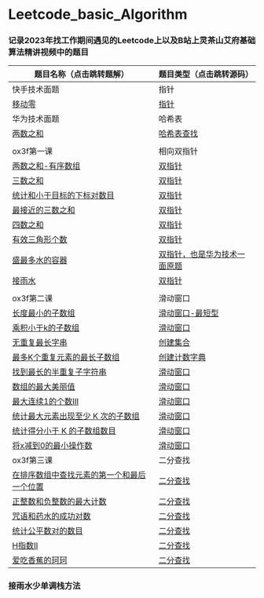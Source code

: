 # Leetcode_basic_Algorithm

### 记录2023年找工作期间遇见的Leetcode上以及B站上灵茶山艾府基础算法精讲视频中的题目


| 题目名称（点击跳转题解）       | 题目类型（点击跳转源码） |
| ------------------------------ | ------------------------ |
| 快手技术面题 |指针|
| [移动零](题解/移动零.md)   | [指针](源码/面试题/移动零.py)          |
| 华为技术面题 |哈希表|
| [两数之和](题解/两数之和.md) | [哈希表查找](源码/两数之和.py)       |
|||
| ox3f第一课 |相向双指针|
| [两数之和-有序数组](题解/双指针/两数之和-输入有序数组.md) | [双指针](源码/双指针/两数之和-输入有序数组.py)    |
| [三数之和](题解/双指针/三数之和.md) | [双指针](源码/双指针/三数之和.py)     |
|[统计和小于目标的下标对数目](题解/双指针/统计和小于目标的下标数目.md)|[双指针](源码/双指针/统计和小于目标的下标数目.py)|
|[最接近的三数之和](题解/双指针/最接近的三数之和.md)|[双指针](源码/双指针/最接近的三数之和.py)|
|[四数之和](题解/四数之和.md)|[双指针](源码/双指针/四数之和.py)|
|[有效三角形个数](题解/双指针/有效三角形个数.md)|[双指针](源码/双指针/有效三角形个数.py)|
|[盛最多水的容器](题解/双指针/盛最多水的容器.md)|[双指针，也是华为技术一面原题](源码/双指针/盛最多水的容器.py)|
|[接雨水](题解/双指针/接雨水.md)|[双指针](源码/双指针/接雨水.py)|
|||
| ox3f第二课 |滑动窗口|
|[长度最小的子数组](题解/滑动窗口/长度最小的子数组.md)|[滑动窗口-最短型](源码/滑动窗口/长度最小的子数组.py)|
|[乘积小于k的子数组](题解/滑动窗口/乘积小于k的子数组.md)|[滑动窗口](源码/滑动窗口/乘积小于k的子数组.py)|
|[无重复最长字串](题解/滑动窗口/无重复最长字串.md)|[创建集合](源码/滑动窗口/无重复最长字串.py)|
|[最多K个重复元素的最长子数组](题解/滑动窗口/最多K个重复元素的最长子数组.md)|[创建计数字典](源码/滑动窗口/最多K个重复元素的最长子数组.py)|
|[找到最长的半重复子字符串](题解/滑动窗口/找到最长的半重复子字符串.md)|[滑动窗口](源码/滑动窗口/找到最长的半重复子字符串.py)|
|[数组的最大美丽值](题解/滑动窗口/数组的最大美丽值.md)|[滑动窗口](源码/滑动窗口/数组的最大美丽值.py)|
|[最大连续1的个数III](题解/滑动窗口/最大连续1的个数III.md)|[滑动窗口](源码/滑动窗口/最大连续1的个数III.py)|
|[统计最大元素出现至少 K 次的子数组](题解/滑动窗口/统计最大元素出现至少K次的子数组.md)|[滑动窗口](源码/滑动窗口/统计最大元素出现至少K次的子数组.py)|
|[统计得分小于 K 的子数组数目](题解/滑动窗口/统计得分小于K的子数组数目.md)|[滑动窗口](源码/滑动窗口/统计得分小于K的子数组数目.py)|
|[将x减到0的最小操作数](题解/滑动窗口/将x减到0的最小操作数.md)|[滑动窗口](源码/滑动窗口/将x减到0的最小操作数.py)|
| ox3f第三课 |二分查找|
|[在排序数组中查找元素的第一个和最后一个位置](题解/二分查找/在排序数组中查找元素的第一个和最后一个位置.md)|[二分查找](源码/二分查找/在排序数组中查找元素的第一个和最后一个位置.py)|
|[正整数和负整数的最大计数](题解/二分查找/正整数和负整数的最大计数.md)|[二分查找](源码/二分查找/正整数和负整数的最大计数.py)|
|[咒语和药水的成功对数](题解/二分查找/咒语和药水的成功对数.md)|[二分查找](源码/二分查找/咒语和药水的成功对数.py)|
|[统计公平数对的数目](题解/二分查找/统计公平数对的数目.md)|[二分查找](源码/二分查找/统计公平数对的数目.py)|
|[H指数II](题解/二分查找/H指数II.md)|[二分查找](源码/二分查找/H指数II.py)|
|[爱吃香蕉的珂珂](题解/二分查找/爱吃香蕉的珂珂.md)|[二分查找](源码/二分查找/爱吃香蕉的珂珂.py)|
### 接雨水少单调栈方法
